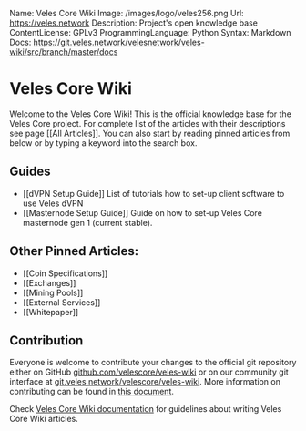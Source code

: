 Name:                 Veles Core Wiki
Image:                /images/logo/veles256.png
Url:                  https://veles.network
Description:          Project's open knowledge base  
ContentLicense:       GPLv3
ProgrammingLanguage:  Python
Syntax:               Markdown
Docs:                 https://git.veles.network/velesnetwork/veles-wiki/src/branch/master/docs

# Veles Core Wiki
Welcome to the Veles Core Wiki! This is the official knowledge base for the Veles Core project.
For complete list of the articles with their descriptions see page [[All Articles]]. 
You can also start by reading pinned articles from below or by typing a keyword into the search box.

## Guides
- [[dVPN Setup Guide]]			List of tutorials how to set-up client software to use Veles dVPN 
- [[Masternode Setup Guide]]	Guide on how to set-up Veles Core masternode gen 1 (current stable).

## Other Pinned Articles:  
- [[Coin Specifications]]
- [[Exchanges]]
- [[Mining Pools]]
- [[External Services]]
- [[Whitepaper]]

## Contribution
Everyone is welcome to contribute your changes to the official git repository
either on GitHub [github.com/velescore/veles-wiki](https://github.com/velescore/veles-wiki)
or on our community git interface at 
[git.veles.network/velescore/veles-wiki](https://git.veles.network/velescore/veles-wiki).
More information on contributing can be found in 
[this document](https://github.com/velescore/veles-wiki/blob/master/docs/CONTRIBUTING.md).

Check [Veles Core Wiki documentation](https://github.com/velescore/veles-wiki/tree/master/docs) 
for guidelines about writing Veles Core Wiki articles.